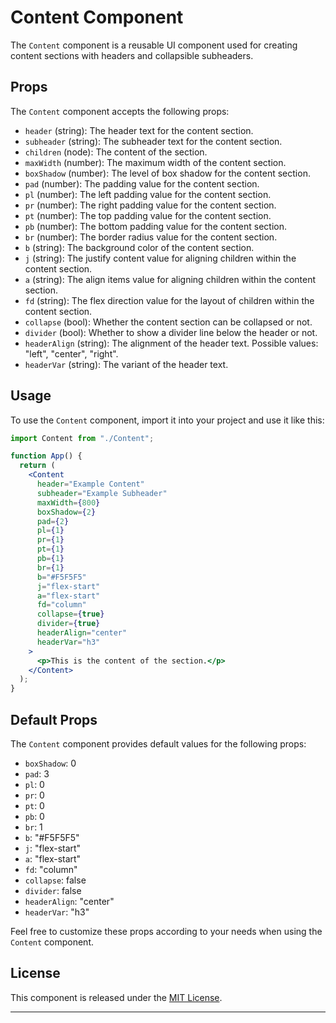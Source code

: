 # Content Component

The `Content` component is a reusable UI component used for creating content sections with headers and collapsible subheaders.

## Props

The `Content` component accepts the following props:

- `header` (string): The header text for the content section.
- `subheader` (string): The subheader text for the content section.
- `children` (node): The content of the section.
- `maxWidth` (number): The maximum width of the content section.
- `boxShadow` (number): The level of box shadow for the content section.
- `pad` (number): The padding value for the content section.
- `pl` (number): The left padding value for the content section.
- `pr` (number): The right padding value for the content section.
- `pt` (number): The top padding value for the content section.
- `pb` (number): The bottom padding value for the content section.
- `br` (number): The border radius value for the content section.
- `b` (string): The background color of the content section.
- `j` (string): The justify content value for aligning children within the content section.
- `a` (string): The align items value for aligning children within the content section.
- `fd` (string): The flex direction value for the layout of children within the content section.
- `collapse` (bool): Whether the content section can be collapsed or not.
- `divider` (bool): Whether to show a divider line below the header or not.
- `headerAlign` (string): The alignment of the header text. Possible values: "left", "center", "right".
- `headerVar` (string): The variant of the header text.

## Usage

To use the `Content` component, import it into your project and use it like this:

```jsx
import Content from "./Content";

function App() {
  return (
    <Content
      header="Example Content"
      subheader="Example Subheader"
      maxWidth={800}
      boxShadow={2}
      pad={2}
      pl={1}
      pr={1}
      pt={1}
      pb={1}
      br={1}
      b="#F5F5F5"
      j="flex-start"
      a="flex-start"
      fd="column"
      collapse={true}
      divider={true}
      headerAlign="center"
      headerVar="h3"
    >
      <p>This is the content of the section.</p>
    </Content>
  );
}
```

## Default Props

The `Content` component provides default values for the following props:

- `boxShadow`: 0
- `pad`: 3
- `pl`: 0
- `pr`: 0
- `pt`: 0
- `pb`: 0
- `br`: 1
- `b`: "#F5F5F5"
- `j`: "flex-start"
- `a`: "flex-start"
- `fd`: "column"
- `collapse`: false
- `divider`: false
- `headerAlign`: "center"
- `headerVar`: "h3"

Feel free to customize these props according to your needs when using the `Content` component.

## License

This component is released under the [MIT License](https://opensource.org/licenses/MIT).

---
